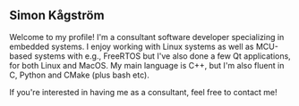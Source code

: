 ## Simon Kågström

Welcome to my profile! I'm a consultant software developer specializing in embedded systems. I enjoy working with Linux systems as well as MCU-based systems with e.g., FreeRTOS but I've also done a few Qt applications, for both Linux and MacOS. My main language is C++, but I'm also fluent in C, Python and CMake (plus bash etc).

If you're interested in having me as a consultant, feel free to contact me!

<!--
**SimonKagstrom/SimonKagstrom** is a ✨ _special_ ✨ repository because its `README.md` (this file) appears on your GitHub profile.

Here are some ideas to get you started:

- 🔭 I’m currently working on ...
- 🌱 I’m currently learning ...
- 👯 I’m looking to collaborate on ...
- 🤔 I’m looking for help with ...
- 💬 Ask me about ...
- 📫 How to reach me: ...
- 😄 Pronouns: ...
- ⚡ Fun fact: ...
-->
